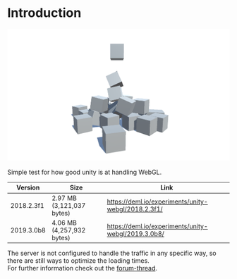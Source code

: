 # Introduction

![Preview](./preview.png)

Simple test for how good unity is at handling WebGL.  

Version | Size | Link
--- | --- | ---
2018.2.3f1 | 2.97 MB (3,121,037 bytes) | https://deml.io/experiments/unity-webgl/2018.2.3f1/ 
2019.3.0b8 | 4.06 MB (4,257,932 bytes) | https://deml.io/experiments/unity-webgl/2019.3.0b8/ 


The server is not configured to handle the traffic in any specific way, so there are still ways to optimize the loading times.  
For further information check out the [forum-thread](https://forum.unity.com/threads/webgl-builds-for-mobile.545877/).
